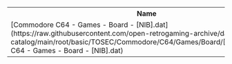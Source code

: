 <table>
<tr><th>Name</th><th>Size</th></tr>
<tr><td>
[Commodore C64 - Games - Board - [NIB].dat](https://raw.githubusercontent.com/open-retrogaming-archive/dat-catalog/main/root/basic/TOSEC/Commodore/C64/Games/Board/[NIB]/Commodore C64 - Games - Board - [NIB].dat)
</td><td>22025</td></tr>
</table>
